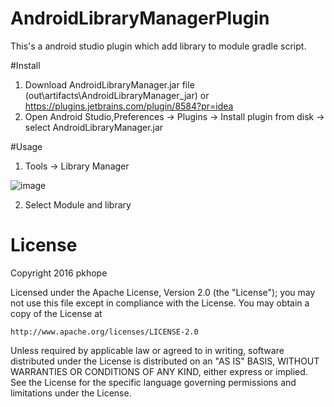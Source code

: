 # AndroidLibraryManagerPlugin
This's a android studio plugin which add library to module gradle script.

#Install
1. Download AndroidLibraryManager.jar file (out\artifacts\AndroidLibraryManager_jar) or https://plugins.jetbrains.com/plugin/8584?pr=idea
2. Open Android Studio,Preferences -> Plugins -> Install plugin from disk -> select AndroidLibraryManager.jar

#Usage
1. Tools -> Library Manager

 ![image](https://github.com/pkhope/AndroidLibraryManagerPlugin/blob/master/androidlibrarymanager.png)
 
2. Select Module and library 

# License
Copyright 2016 pkhope

Licensed under the Apache License, Version 2.0 (the "License");
you may not use this file except in compliance with the License.
You may obtain a copy of the License at

    http://www.apache.org/licenses/LICENSE-2.0

Unless required by applicable law or agreed to in writing, software
distributed under the License is distributed on an "AS IS" BASIS,
WITHOUT WARRANTIES OR CONDITIONS OF ANY KIND, either express or implied.
See the License for the specific language governing permissions and
limitations under the License.
